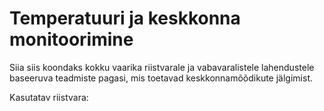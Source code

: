 # Temperatuuri ja keskkonna monitoorimine

Siia siis koondaks kokku vaarika riistvarale ja vabavaralistele lahendustele baseeruva teadmiste pagasi, mis toetavad keskkonnamõõdikute jälgimist.

Kasutatav riistvara:


